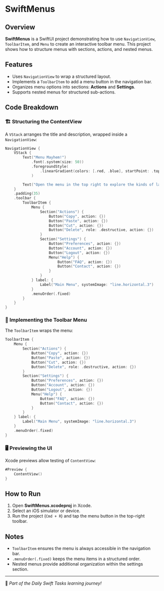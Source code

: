 # SwiftMenus

## Overview
**SwiftMenus** is a SwiftUI project demonstrating how to use `NavigationView`, `ToolbarItem`, and `Menu` to create an interactive toolbar menu. This project shows how to structure menus with sections, actions, and nested menus.

## Features
- Uses `NavigationView` to wrap a structured layout.
- Implements a `ToolbarItem` to add a menu button in the navigation bar.
- Organizes menu options into sections: **Actions** and **Settings**.
- Supports nested menus for structured sub-actions.

## Code Breakdown

### 🏗️ Structuring the ContentView
A `VStack` arranges the title and description, wrapped inside a `NavigationView`:

```swift
NavigationView {
    VStack {
        Text("Menu Mayhem!")
            .font(.system(size: 50))
            .foregroundStyle(
                .linearGradient(colors: [.red, .blue], startPoint: .top, endPoint: .bottom)
            )

        Text("Open the menu in the top right to explore the kinds of layouts you can make with SwiftUI Menus")
    }
    .padding(35)
    .toolbar {
        ToolbarItem {
            Menu {
                Section("Actions") {
                    Button("Copy", action: {})
                    Button("Paste", action: {})
                    Button("Cut", action: {})
                    Button("Delete", role: .destructive, action: {})
                }
                Section("Settings") {
                    Button("Preferences", action: {})
                    Button("Account", action: {})
                    Button("Logout", action: {})
                    Menu("Help") {
                        Button("FAQ", action: {})
                        Button("Contact", action: {})
                    }
                }
            } label: {
                Label("Main Menu", systemImage: "line.horizontal.3")
            }
            .menuOrder(.fixed)
        }
    }
}
```

### 📌 Implementing the Toolbar Menu
The `ToolbarItem` wraps the menu:

```swift
ToolbarItem {
    Menu {
        Section("Actions") {
            Button("Copy", action: {})
            Button("Paste", action: {})
            Button("Cut", action: {})
            Button("Delete", role: .destructive, action: {})
        }
        Section("Settings") {
            Button("Preferences", action: {})
            Button("Account", action: {})
            Button("Logout", action: {})
            Menu("Help") {
                Button("FAQ", action: {})
                Button("Contact", action: {})
            }
        }
    } label: {
        Label("Main Menu", systemImage: "line.horizontal.3")
    }
    .menuOrder(.fixed)
}
```

### 🖥️ Previewing the UI
Xcode previews allow testing of `ContentView`:

```swift
#Preview {
    ContentView()
}
```

## How to Run
1. Open **SwiftMenus.xcodeproj** in Xcode.
2. Select an iOS simulator or device.
3. Run the project (`Cmd + R`) and tap the menu button in the top-right toolbar.

## Notes
- `ToolbarItem` ensures the menu is always accessible in the navigation bar.
- `.menuOrder(.fixed)` keeps the menu items in a structured order.
- Nested menus provide additional organization within the settings section.

---
🚀 *Part of the Daily Swift Tasks learning journey!*